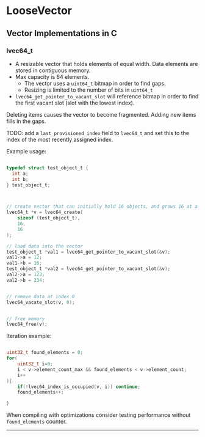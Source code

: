 # LooseVector
##  Vector Implementations in C


### lvec64_t

 - A resizable vector that holds elements of equal width. Data elements are stored in contiguous memory.
 - Max capacity is 64 elements.
   - The vector uses a `uint64_t` bitmap in order to find gaps.
   - Resizing is limited to the number of bits in `uint64_t`
 - `lvec64_get_pointer_to_vacant_slot` will reference bitmap in order to find the first vacant slot (slot with the lowest index).


Deleting items causes the vector to become fragmented. Adding new items fills in the gaps.


TODO: add a `last_provisioned_index` field to `lvec64_t` and set this to the index of the most recently assigned index.

Example usage:
```c

typedef struct test_object_t {
  int a;
  int b;
} test_object_t;



// create vector that can initially hold 16 objects, and grows 16 at a time.
lvec64_t *v = lvec64_create(
    sizeof (test_object_t),
    16,
    16
);

// load data into the vector
test_object_t *val1 = lvec64_get_pointer_to_vacant_slot(&v);
val1->a = 12;
val1->b = 16;
test_object_t *val2 = lvec64_get_pointer_to_vacant_slot(&v);
val2->a = 123;
val2->b = 234;


// remove data at index 0
lvec64_vacate_slot(v, 0);


// free memory
lvec64_free(v);

```


Iteration example:
```c

uint32_t found_elements = 0;
for(
    uint32_t i=0;
    i < v->element_count_max && found_elements < v->element_count;
    i++
){
    if(!lvec64_index_is_occupied(v, i)) continue;
    found_elements++;

}

```

When compiling with optimizations consider testing performance without `found_elements` counter.


<hr>

